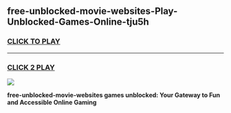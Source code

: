 
## free-unblocked-movie-websites-Play-Unblocked-Games-Online-tju5h
<h3>
<a href="https://premium76.site?title=free-unblocked-movie-websites&ref=25A">CLICK TO PLAY</a></h3>
<hr>

<h3>
<a href="https://premium76.site?title=free-unblocked-movie-websites&ref=25A">CLICK 2 PLAY</a>
  
</h3>

<a href="https://premium76.site?title=free-unblocked-movie-websites&ref=25A"><img src="https://clearcache.store/games.png"></a>


**free-unblocked-movie-websites games unblocked: Your Gateway to Fun and Accessible Online Gaming**
